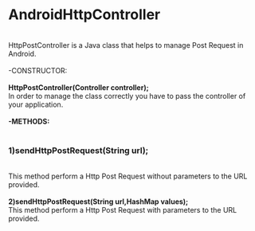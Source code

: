 # AndroidHttpController
<br>
HttpPostController is a Java class that helps to manage Post Request in Android.
<br>
<br>
-CONSTRUCTOR:
<br><br>
  <b>HttpPostController(Controller controller);</b><br>
    In order to manage the class correctly you have to pass the controller of your application.<br><br>
<b>-METHODS:</b><br><br>
  <h3>1)sendHttpPostRequest(String url);</h3><br>
       This method perform a Http Post Request without parameters to the URL provided.<br><br>
  <b>2)sendHttpPostRequest(String url,HashMap<String,String> values);</b><br>
       This method perform a Http Post Request with parameters to the URL provided.<br>
       
